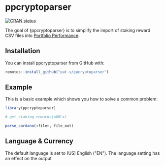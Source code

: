 
# ppcryptoparser

<!-- badges: start -->
[![CRAN status](https://www.r-pkg.org/badges/version/ppcryptoparser)](https://CRAN.R-project.org/package=ppcryptoparser)
<!-- badges: end -->

The goal of {ppcryptoparser} is to simplify the import of staking reward CSV files into [Portfolio Performance]().

## Installation

You can install ppcryptoparser from GitHub with:

``` r
remotes::install_github("pat-s/ppcryptoparser")
```

## Example

This is a basic example which shows you how to solve a common problem:

``` r
library(ppcryptoparser)

# get_staking_rewards(<URL>)

parse_cardano(<file>, file_out)
```

## Language & Currency

The default language is set to (US) English ("EN").
The language setting has an effect on the output

